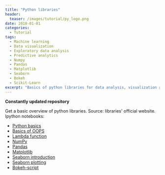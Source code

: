 ```yaml
---
title: "Python libraries"
header:
  teaser: /images/tutorial/py_logo.png
date: 2018-01-01
categories:
  - Tutorial
tags: 
  - Machine learning
  - Data visualization
  - Exploratory data analysis 
  - Predictive analytics
  - Numpy
  - Pandas
  - Matplotlib
  - Seaborn
  - Bokeh
  - Scikit-Learn
excerpt: "Basics of python libraries for data analysis, visualization and machine learning."
---
```


**Constantly updated repository**  

Get a basic overview of python libraries. Source: libraries' official website.  
Ipython notebooks:  
* [Python basics](https://github.com/vivekec/datascience/blob/gh-pages/tutorials/python/Ipython%20files/py%20basics/Python%20basics.ipynb)
* [Basics of OOPS](https://github.com/vivekec/datascience/blob/gh-pages/tutorials/python/Ipython%20files/py%20basics/OOPS%20basics.ipynb)
* [Lambda function](https://github.com/vivekec/datascience/blob/gh-pages/tutorials/python/Ipython%20files/py%20basics/lambda%20function.ipynb)
* [NumPy](https://github.com/vivekec/datascience/blob/gh-pages/tutorials/python/Ipython%20files/Numpy.ipynb)
* [Pandas](https://github.com/vivekec/datascience/blob/gh-pages/tutorials/python/Ipython%20files/Pandas.ipynb)
* [Matplotlib](https://github.com/vivekec/datascience/blob/gh-pages/tutorials/python/Ipython%20files/Matplotlib.ipynb)
* [Seaborn introduction](https://github.com/vivekec/datascience/blob/gh-pages/tutorials/python/Ipython%20files/Seaborn%20-%20%201.%20Introduction.ipynb)
* [Seaborn plotting](https://github.com/vivekec/datascience/blob/gh-pages/tutorials/python/Ipython%20files/Seaborn%20-%202.%20Plotting.ipynb)
* [Bokeh-script](https://github.com/vivekec/datascience/blob/gh-pages/tutorials/python/4.%20bokeh)

